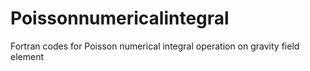 # Poissonnumericalintegral
Fortran codes for Poisson numerical integral operation on gravity field element
